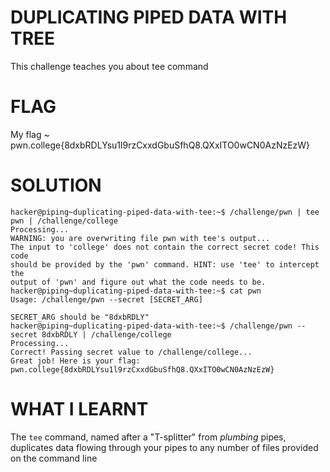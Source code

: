 
# DUPLICATING PIPED DATA WITH TREE

This challenge teaches you about tee command

# FLAG

My flag ~ pwn.college{8dxbRDLYsu1l9rzCxxdGbuSfhQ8.QXxITO0wCN0AzNzEzW}

# SOLUTION


```
hacker@piping~duplicating-piped-data-with-tee:~$ /challenge/pwn | tee pwn | /challenge/college
Processing...
WARNING: you are overwriting file pwn with tee's output...
The input to 'college' does not contain the correct secret code! This code
should be provided by the 'pwn' command. HINT: use 'tee' to intercept the
output of 'pwn' and figure out what the code needs to be.
hacker@piping~duplicating-piped-data-with-tee:~$ cat pwn
Usage: /challenge/pwn --secret [SECRET_ARG]

SECRET_ARG should be "8dxbRDLY"
hacker@piping~duplicating-piped-data-with-tee:~$ /challenge/pwn --secret 8dxbRDLY | /challenge/college
Processing...
Correct! Passing secret value to /challenge/college...
Great job! Here is your flag:
pwn.college{8dxbRDLYsu1l9rzCxxdGbuSfhQ8.QXxITO0wCN0AzNzEzW}

```

# WHAT I LEARNT
The `tee` command, named after a "T-splitter" from _plumbing_ pipes, duplicates data flowing through your pipes to any number of files provided on the command line